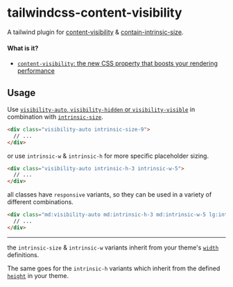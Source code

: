 # tailwindcss-content-visibility

A tailwind plugin for [content-visibility](https://developer.mozilla.org/en-US/docs/Web/CSS/content-visibility) &amp; [contain-intrinsic-size](https://developer.mozilla.org/en-US/docs/Web/CSS/contain-intrinsic-size).

#### What is it?
* [`content-visibility`: the new CSS property that boosts your rendering performance](https://web.dev/content-visibility/)

## Usage

Use [`visibility-auto`, `visibility-hidden` or `visibility-visible`](https://developer.mozilla.org/en-US/docs/Web/CSS/content-visibility#values) in combination with [`intrinsic-size`](https://drafts.csswg.org/css-sizing-4/#propdef-contain-intrinsic-size).

```html
<div class="visibility-auto intrinsic-size-9">
  // ...
</div>
```

or use `intrinsic-w` & `intrinsic-h` for more specific placeholder sizing.

```html
<div class="visibility-auto intrinsic-h-3 intrinsic-w-5">
  // ...
</div>
```

all classes have `responsive` variants, so they can be used in a variety of different combinations.

```html
<div class="md:visibility-auto md:intrinsic-h-3 md:intrinsic-w-5 lg:intrinsic-size-12">
  // ...
</div>
```

---

the `intrinsic-size` & `intrinsic-w` variants inherit from your theme's [`width`](https://tailwindcss.com/docs/width) definitions.

The same goes for the `intrinsic-h` variants which inherit from the defined [`height`](https://tailwindcss.com/docs/height) in your theme.
